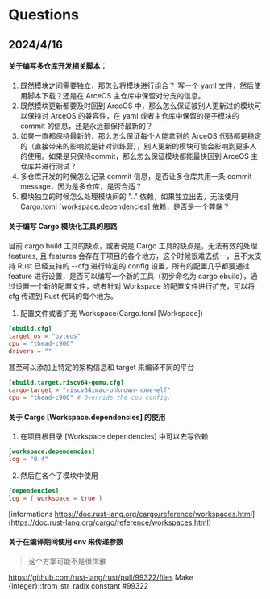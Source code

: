 # Questions

## 2024/4/16

#### 关于编写多仓库开发相关脚本：

1. 既然模块之间需要独立，那怎么将模块进行组合？ 写一个 yaml 文件，然后使用脚本下载？还是在 ArceOS 主仓库中保留对分支的信息。
2. 既然模块更新都要及时回到 ArceOS 中，那么怎么保证被别人更新过的模块可以保持对 ArceOS 的兼容性，在 yaml 或者主仓库中保留的是子模块的 commit 的信息，还是永远都保持最新的？
3. 如果一直都保持最新的，那么怎么保证每个人能拿到的 ArceOS 代码都是稳定的（直接带来的影响就是针对训练营），别人更新的模块可能会影响到更多人的使用。如果是只保持commit，那么怎么保证模块都能最快回到 ArceOS 主仓库并进行测试？
4. 多仓库开发的时候怎么记录 commit 信息，是否让多仓库共用一条 commit message，因为是多仓库，是否合适？
5. 模块独立的时候怎么处理模块间的 ".." 依赖，如果独立出去，无法使用 Cargo.toml [workspace.dependencies] 依赖，是否是一个弊端？

#### 关于编写 Cargo 模块化工具的思路

目前 cargo build 工具的缺点，或者说是 Cargo 工具的缺点是，无法有效的处理 features, 且 features 会存在于项目的各个地方，这个时候很难去统一，且不太支持 Rust 已经支持的 --cfg 进行特定的 config 设置，所有的配置几乎都要通过 feature 进行设置，是否可以编写一个新的工具（初步命名为 cargo ebuild），通过设置一个新的配置文件，或者针对 Workspace 的配置文件进行扩充，可以将 cfg 传递到 Rust 代码的每个地方。

1. 配置文件或者扩充 Workspace(Cargo.toml [Workspace])
```toml
[ebuild.cfg]
target_os = "byteos"
cpu = "thead-c906"
drivers = ""
```

甚至可以添加上特定的架构信息和 target 来编译不同的平台

```toml
[ebuild.target.riscv64-qemu.cfg]
cargo-target = "riscv64imac-unknown-none-elf"
cpu = "thead-c906" # Override the cpu config.
```

#### 关于 Cargo [Workspace.dependencies] 的使用

1. 在项目根目录 [Workspace.dependencies] 中可以去写依赖

```toml
[workspace.dependencies]
log = "0.4"
```

2. 然后在各个子模块中使用 

```toml
[dependencies]
log = { workspace = true }
```

[informations https://doc.rust-lang.org/cargo/reference/workspaces.html](https://doc.rust-lang.org/cargo/reference/workspaces.html)


#### 关于在编译期间使用 env 来传递参数

> 这个方案可能不是很优雅

https://github.com/rust-lang/rust/pull/99322/files
Make {integer}::from_str_radix constant #99322
